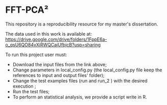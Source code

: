 # FFT-PCA²

This repository is a reproducibility resource for my master's dissertation.

The data used in this work is available at:
https://drive.google.com/drive/folders/1FppE6a-o_qsU6QO84vXiRWQCajUfbjcB?usp=sharing

To run this project user must: 
* Download the input files from the link above; 
* Change parameters in local_config.py (the local_config.py file keep the references to input and output files' folder);
* Change the test examples files (run and run_2 ) with the desired execution ;
* Run the test files;
* To perform an statistical analysis, we provide a script write in R.

